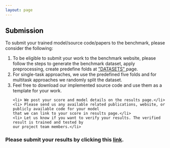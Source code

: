 ```yaml
---
layout: page
---
```

## <left><span style="color:Black"> Submission </span></left>

To submit your trained model/source code/papers to the benchmark, please consider the following:
<ol>
	<li> To be eligible to submit your work to the benchmark website, please follow the steps to generate the benchmark dataset, 
	apply preprocessing, create predefine folds	at <a href="../datasets" >"DATASETS" </a> page.</li> 
	<li> For single-task approaches, we use the predefined five folds and for multitask approaches we randomly split the dataset.</li>
	<li> Feel free to download our implemented source code and use them as a template for your work.</li>

	<li> We post your score and model details on the results page.</li>
	<li> Please send us any available related publications, website, or publicly available code for your model 
	that we can link to your score in results page.</li> 
	<li> Let us know if you want to verify your results. The verified result is trained and tested by 
	our project team members.</li> 
</ol>

### Please submit your results by clicking this [link](https://vandalsuidaho-my.sharepoint.com/:f:/g/personal/sun5322_vandals_uidaho_edu/EtfGv_19mOlMnY5DTJyIlAQBD1QS7qBScjR6NyA6NfFdlQ).

